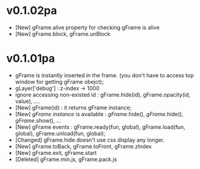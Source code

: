 v0.1.02pa
===

*  [New] gFrame.alive property for checking gFrame is alive 
*  [New] gFrame.block, gFrame.unBlock

v0.1.01pa
===

*   gFrame is instantly inserted in the frame. (you don't have to access top window for getting gFrame obejct);
*   gLayer['debug']  : z-index -> 1000
*   ignore accessing non-existed id : gFrame.hide(id), gFrame.opacity(id, value), .... 
*   [New] gFrame(id) : it returns gFrame instance;
*   [New] _gFrame instance_ is available : _gFrame_.hide(), _gFrame_.hide(), _gFrame_.show(), ...
*   [New] gFrame events : gFrame.ready(fun, global), gFrame.load(fun, global), gFrame.unload(fun, global);
*   [Changed] gFrame.hide doesn't use css display any longer.
*   [New] gFrame.toBack, gFrame.toFront, gFrame.zIndex
*   [New] gFrame.exit, gFrame.start
*   [Deleted] gFrame.min.js, gFrame.pack.js 
